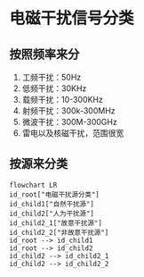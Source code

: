 # 电磁干扰信号分类

## 按照频率来分
1. 工频干扰：50Hz
2. 低频干扰：30KHz
3. 载频干扰：10-300KHz
4. 射频干扰：300k-300MHz
5. 微波干扰：300M-300GHz
6. 雷电以及核磁干扰，范围很宽


## 按源来分类

```mermaid
flowchart LR
id_root["电磁干扰源分类"]
id_child1["自然干扰源"]
id_child2["人为干扰源"]
id_child2_1["故意干扰源"]
id_child2_2["非故意干扰源"]
id_root --> id_child1
id_root --> id_child2
id_child2 --> id_child2_1
id_child2 --> id_child2_2
```